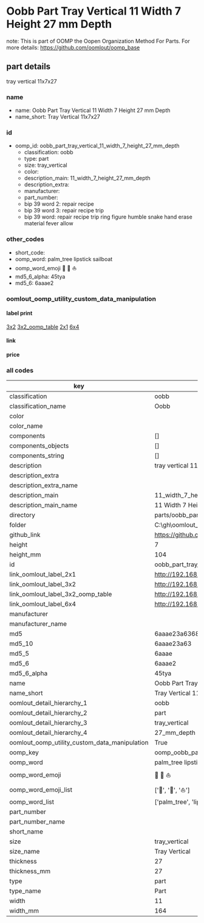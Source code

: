 # Oobb Part Tray Vertical 11 Width 7 Height 27 mm Depth  

note: This is part of OOMP the Oopen Organization Method For Parts. For more details: https://github.com/oomlout/oomp_base

##  part details
  



tray vertical 11x7x27



### name
* name: Oobb Part Tray Vertical 11 Width 7 Height 27 mm Depth
* name_short: Tray Vertical 11x7x27 
### id
* oomp_id: oobb_part_tray_vertical_11_width_7_height_27_mm_depth
  * classification: oobb
  * type: part
  * size: tray_vertical
  * color: 
  * description_main: 11_width_7_height_27_mm_depth
  * description_extra: 
  * manufacturer: 
  * part_number: 
  * bip 39 word 2: repair recipe
  * bip 39 word 3: repair recipe trip
  * bip 39 word: repair recipe trip ring figure humble snake hand erase material fever allow

### other_codes
* short_code: 
* oomp_word: palm_tree lipstick sailboat
* oomp_word_emoji :palm_tree: :lipstick: :sailboat:
* md5_6_alpha: 45tya
* md5_6: 6aaae2






### oomlout_oomp_utility_custom_data_manipulation
#### label print
[3x2](http://192.168.1.245:1112/?label=oomp%2045tya)
[3x2_oomp_table](http://192.168.1.108:1112/?label=oomp%2045tya)
[2x1](http://192.168.1.242:1112/?label=oomp%2045tya)
[6x4](http://192.168.1.55:1112/?label=oomp%2045tya)    

#### link

                              

#### price







### all codes 
| key | value |  
| --- | --- |  
| classification | oobb |  
| classification_name | Oobb |  
| color |  |  
| color_name |  |  
| components | [] |  
| components_objects | [] |  
| components_string | [] |  
| description | tray vertical 11x7x27 |  
| description_extra |  |  
| description_extra_name |  |  
| description_main | 11_width_7_height_27_mm_depth |  
| description_main_name | 11 Width 7 Height 27 mm Depth |  
| directory | parts/oobb_part_tray_vertical_11_width_7_height_27_mm_depth |  
| folder | C:\gh\oomlout_oobb_version_4_generated_parts\parts\oobb_part_tray_vertical_11_width_7_height_27_mm_depth |  
| github_link | https://github.com/oomlout/oomlout_oomp_part_src/tree/main/parts/oobb_part_tray_vertical_11_width_7_height_27_mm_depth |  
| height | 7 |  
| height_mm | 104 |  
| id | oobb_part_tray_vertical_11_width_7_height_27_mm_depth |  
| link_oomlout_label_2x1 | http://192.168.1.242:1112/?label=oomp%2045tya |  
| link_oomlout_label_3x2 | http://192.168.1.245:1112/?label=oomp%2045tya |  
| link_oomlout_label_3x2_oomp_table | http://192.168.1.108:1112/?label=oomp%2045tya |  
| link_oomlout_label_6x4 | http://192.168.1.55:1112/?label=oomp%2045tya |  
| manufacturer |  |  
| manufacturer_name |  |  
| md5 | 6aaae23a6368d9a5bbab0ba1d1acedb4 |  
| md5_10 | 6aaae23a63 |  
| md5_5 | 6aaae |  
| md5_6 | 6aaae2 |  
| md5_6_alpha | 45tya |  
| name | Oobb Part Tray Vertical 11 Width 7 Height 27 mm Depth |  
| name_short | Tray Vertical 11x7x27  |  
| oomlout_detail_hierarchy_1 | oobb |  
| oomlout_detail_hierarchy_2 | part |  
| oomlout_detail_hierarchy_3 | tray_vertical |  
| oomlout_detail_hierarchy_4 | 27_mm_depth |  
| oomlout_oomp_utility_custom_data_manipulation | True |  
| oomp_key | oomp_oobb_part_tray_vertical_11_width_7_height_27_mm_depth |  
| oomp_word | palm_tree lipstick sailboat |  
| oomp_word_emoji | :palm_tree: :lipstick: :sailboat: |  
| oomp_word_emoji_list | [':palm_tree:', ':lipstick:', ':sailboat:'] |  
| oomp_word_list | ['palm_tree', 'lipstick', 'sailboat'] |  
| part_number |  |  
| part_number_name |  |  
| short_name |  |  
| size | tray_vertical |  
| size_name | Tray Vertical |  
| thickness | 27 |  
| thickness_mm | 27 |  
| type | part |  
| type_name | Part |  
| width | 11 |  
| width_mm | 164 |  
